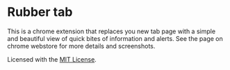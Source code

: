 # Rubber tab

This is a chrome extension that replaces you new tab page with a simple and
beautiful view of quick bites of information and alerts. See the page on chrome
webstore for more details and screenshots.

Licensed with the [MIT License](http://mitl.sharats.me).
